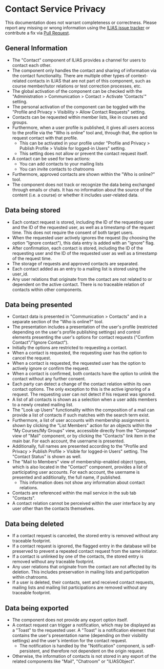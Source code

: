 # Contact Service Privacy

This documentation does not warrant completeness or correctness. Please report any
missing or wrong information using the [ILIAS issue tracker](https://mantis.ilias.de)
or contribute a fix via [Pull Request](docs/development/contributing.md#pull-request-to-the-repositories).

## General Information

- The "Contact" component of ILIAS provides a channel for users to contact each other.
- The component only handles the contact and sharing of information via the contact functionality.
  There are multiple other types of context-related contacts in ILIAS that are not part of this component, such as
  course member/tutor relations or test correction processes, etc.
- The global activation of the component can be checked with the
  "Administration > Communication > Contact > Activate 'Contacts'" setting.
- The personal activation of the component can be toggled with the
  "Profile and Privacy > Visibility > Allow Contact Requests" setting.
- Contacts can be requested within member lists, like in courses and groups.
- Furthermore, when a user profile is published, it gives all users access to the profile via the "Who is online" tool
  and, through that, the option to request contact with that profile.
  - This can be activated in your profile under "Profile and Privacy > Publish Profile > Visible for logged-in Users"
    setting.
  - This setting does not allow or prevent the contact request itself.
- A contact can be used for two actions:
  - You can add contacts to your mailing lists
  - You can invite contacts to chatrooms
- Furthermore, approved contacts are shown within the "Who is online?" tool.
- The component does not track or recognize the data being exchanged through emails or chats. It has no information
  about the source of the content (i.e. a course) or whether it includes user-related data.

## Data being stored

- Each contact request is stored, including the ID of the requesting user and the ID of the requested user, as well as a
  timestamp of the request time. This does not require the consent of both target users.
- When the requested user actively ignores the request (by choosing the option "Ignore contact"), this data entry is
  added with an "ignore" flag.
- After confirmation, each contact is stored, including the ID of the requesting user and the ID of the requested user as
  well as a timestamp of the request time.
- The storage of requests and approved contacts are separated.
- Each contact added as an entry to a mailing list is stored using the user_id.
- Any user relations that originate from the contact are not related to or dependent on the active contact. There is no
  traceable relation of contacts within other components.

## Data being presented

- Contact data is presented in "Communication > Contacts" and in a separate section of the "Who is online?" tool.
- The presentation includes a presentation of the user's profile (restricted depending on the user's profile publishing
  settings) and control elements presenting the user's options for contact requests ("Confirm Contact"/"Ignore Contact").
- Initially the options are restricted to requesting a contact.
- When a contact is requested, the requesting user has the option to cancel the request.
- When a contact is requested, the requested user has the option to actively ignore or confirm the request.
- When a contact is confirmed, both contacts have the option to unlink the contact without any further consent.
- Each party can detect a change of the contact relation within its own contact options. The only exception to this
  is the active ignoring of a request. The requesting user can not detect if his request was ignored.
- A list of all contacts is shown as a selection when a user adds members to a newly created mailing list.
- The "Look up Users" functionality within the composition of a mail can provide a list of contacts if such matches with
  the search term exist.
- Furthermore, a list of user accounts with membership assignment is shown by clicking the "List Members" action for an
  objects within the "My Courses/My Groups" view, accessible directly from the "Compose" view of "Mail"
  component, or by clicking the "Contacts" link item in the main bar. For each account, the username is presented.
- Additionally, full names are presented according to the "Profile and Privacy > Publish Profile > Visible for logged-in
  Users" setting. The "Contact Status" is shown as well.
- The "Mail to Members" view of membership-enabled object types, which is also located in the "Contact" component,
  provides a list of participating user accounts. For each account, the username is presented and additionally, the full
  name, if published.
  - This information does not show any information about contact relations.
- Contacts are referenced within the mail service in the sub tab "Contacts".
- A contact relation cannot be perceived within the user interface by any user other than the contacts themselves.

## Data being deleted

- If a contact request is canceled, the stored entry is removed without any traceable footprint.
- If a contact request is ignored, the flagged entry in the database will be preserved to prevent a repeated contact
  request from the same initiator.
- If a contact is unlinked by one of the contacts, the stored entry is removed without any traceable footprint.
- Any user relations that originate from the contact are not affected by its deletion. This includes preservation in
  mailing lists and participation within chatrooms.
- If a user is deleted, their contacts, sent and received contact requests, mailing lists and mailing list 
  participations are removed without any traceable footprint.

## Data being exported

- The component does not provide any export option itself.
- A contact request can trigger a notification, which may be displayed as a "Toast" to the requested user. A "Toast" is
  a notification element that contains the user's presentation name (depending on their visibility settings) and the
  user's intention for the contact request.
  - The notification is handled by the "Notification" component, is self-persistent, and therefore not dependent on the
    origin request.
- Otherwise, the information of contacts is not stored in any export of the related components like "Mail", "Chatroom" or "ILIASObject".
